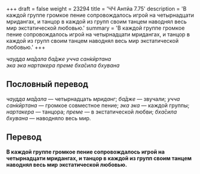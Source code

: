 +++
draft = false
weight = 23294
title = 'ЧЧ Антйа 7.75'
description = 'В каждой группе громкое пение сопровождалось игрой на четырнадцати мридангах, и танцор в каждой из групп своим танцем наводнял весь мир экстатической любовью.'
summary = 'В каждой группе громкое пение сопровождалось игрой на четырнадцати мридангах, и танцор в каждой из групп своим танцем наводнял весь мир экстатической любовью.'
+++

_чаудда ма̄дала ба̄дже учча сан̇кӣртана  
эка эка нартакера преме бха̄сила бхувана_

## Пословный перевод

_чаудда_ _ма̄дала_ — четырнадцать _мриданг_; _ба̄дже_ — звучали; _учча_ _сан̇кӣртана_ — громкое совместное пение; _эка_ _эка_ — каждой группы; _нартакера_ — танцора; _преме_ — в экстатической любви; _бха̄сила_ _бхувана_ — наводняло весь мир.

## Перевод

**В каждой группе громкое пение сопровождалось игрой на четырнадцати мридангах, и танцор в каждой из групп своим танцем наводнял весь мир экстатической любовью.**
